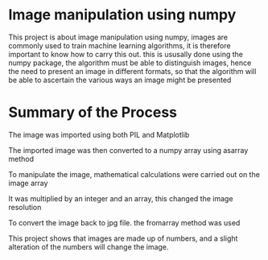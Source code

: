# Image manipulation using numpy

This project is about image manipulation using numpy, images are commonly used to train machine learning algorithms, it is therefore important to know how to carry this out. this is ususally done using the numpy package, the algorithm must be able to distinguish images, hence the need to present an image in different formats, so that the algorithm will be able to ascertain the various ways an image might be presented



# Summary of the Process

The image was imported using both PIL and Matplotlib

The imported image was then converted to a numpy array using asarray method

To manipulate the image, mathematical calculations were carried out on the image array

It was multiplied by an integer and an array, this changed the image resolution

To convert the image back to jpg file. the fromarray method was used

This project shows that images are made up of numbers, and a slight alteration of the numbers will change the image.
